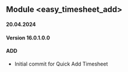 ## Module <easy_timesheet_add>

#### 20.04.2024
#### Version 16.0.1.0.0
#### ADD

- Initial commit for Quick Add Timesheet
